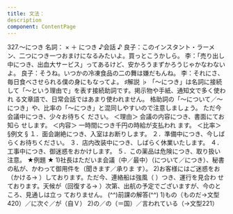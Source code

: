 ```yaml
---
title: 文法：
description
component: ContentPage
---
```



327.～につき
名詞： × ＋ につき
♪会話 ♪
良子：このインスタント・ラーメン、二つにつき一つおまけになるみたいよ。買っとこうかしら。
李：「売り出し中につき、出血大サービス」ってあるけど、安かろうまずかろうじゃかなわないよ。 良子：そうね。いつかの冷凍食品の二の舞は嫌だもんね。
李：それにさ、毎日食べさせられる僕の身にもなってよ。
♯解説 ♭
「～につき」は名詞に接続して「～という理由で」を表す接続助詞です。掲示物や手紙、通知文で多く使われ
る文章語で、日常会話ではあまり使われません。
格助詞の「～について／～につき」や、比率の「～につき」と混同しやすいので注意しましょう。
ただ今会議中につき、少々お待ちく ださい。 ＜理由＞
会議の内容につき、書面にてお知ら せします。 ＜内容＞
一時間につき千円の時給が支払われ ます。 ＜比率＞
§例文 §
１．面会謝絶につき、入室はお断りします。
２．準備中につき、今しばらくお待ちください。
３．店内改装中につき、しばらく休業いたします。
４．工事中につき、御迷惑をおかけします。
５．この薬品は危険につき、取り扱い注意。
★例題 ★
1)社長はただいま会議（中／最中）（について／につき）、秘書の私が、かわって御用件を（聞きます／承りま す）。
2)お客様にはご迷惑をお（かける→ ）しております。ただ今、連絡船は強風（ ）つき、運行を見合わ せております。天候が（回復する→ ）次第、出航の予定でございますが、今のところ、見通しは立っ ておりません。
(^^)前課の解答(^^)
1)もの（ものだ→文型420）／に次ぐ／が（自Ｖ）
2)の／の（＝国）／言われている（→文型221）
